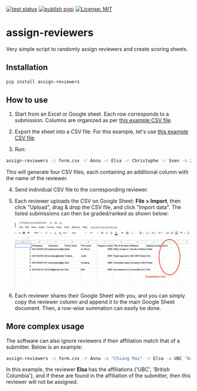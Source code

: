 [![test status](https://github.com/jcohenadad/assign-reviewers/workflows/test/badge.svg)](https://github.com/jcohenadad/assign-reviewers/actions/workflows/test.yml)
[![publish pypi](https://github.com/jcohenadad/assign-reviewers/workflows/publish/badge.svg)](https://github.com/jcohenadad/assign-reviewers/actions/workflows/publish.yml)
[![License: MIT](https://img.shields.io/badge/License-MIT-yellow.svg)](LICENSE.md)

# assign-reviewers

Very simple script to randomly assign reviewers and create scoring sheets.

## Installation

````bash
pip install assign-reviewers
````

## How to use

1. Start from an Excel or Google sheet. Each row corresponds to a submission. Columns are organized as per [this example
CSV file](./testing/form.csv).

2. Export the sheet into a CSV file. For this example, let's use [this example CSV file](./testing/form.csv).

3. Run:

````bash
assign-reviewers -c form.csv -r Anna -r Elsa -r Christophe -r Sven -n 2
````

This will generate four CSV files, each containing an additional column with the name of the reviewer. 

4. Send individual CSV file to the corresponding reviewer.

5. Each reviewer uploads the CSV on Google Sheet: **File > Import**, then click "Upload", drag & drop the CSV file, 
   and click "Import data". The listed submissions can then be graded/ranked as shown below:
   
   ![Alt text](documentation/fig_tutorial_1.png?raw=true "Title")

6. Each reviewer shares their Google Sheet with you, and you can simply copy the reviewer column and append it to the
   main Google Sheet document. Then, a row-wise summation can easily be done.
   

## More complex usage

The software can also ignore reviewers if their affiliation match that of a submitter. Below is an example:

````bash
assign-reviewers -c form.csv -r Anna -a "Chiang Mai" -r Elsa -a UBC "British Columbia"
````

In this example, the reviewer **Elsa** has the affiliations {'UBC', 'British Columbia'}, and if these are found in the 
affiliation of the submitter, then this reviewer will not be assigned.
